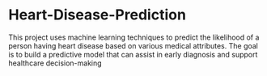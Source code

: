 # Heart-Disease-Prediction
This project uses machine learning techniques to predict the likelihood of a person having heart disease based on various medical attributes. The goal is to build a predictive model that can assist in early diagnosis and support healthcare decision-making
